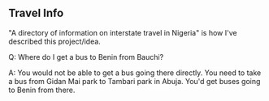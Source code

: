 ## Travel Info

"A directory of information on interstate travel in Nigeria" is how I've described this project/idea.

Q: Where do I get a bus to Benin from Bauchi?

A: You would not be able to get a bus going there directly. You need to take a bus from Gidan Mai park to Tambari park in Abuja. You'd get buses going to Benin from there.

